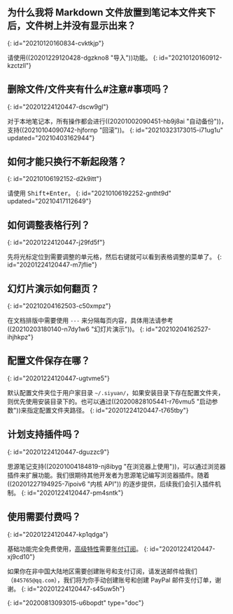 ## 为什么我将 Markdown 文件放置到笔记本文件夹下后，文件树上并没有显示出来？
{: id="20210120160834-cvktkjp"}

请使用((20201229120428-dgzkno8 "导入"))功能。
{: id="20210120160912-kzctzll"}

## 删除文件/文件夹有什么#注意#事项吗？
{: id="20201224120447-dscw9gl"}

对于本地笔记本，所有操作都会进行((20201002090451-hb9j8ai "自动备份"))，支持((20210104090742-hjfornp "回滚"))。
{: id="20210323173015-i71ug1u" updated="20210403162944"}

## 如何才能只换行不新起段落？
{: id="20210106192152-d2k9itt"}

请使用 <kbd>Shift+Enter</kbd>。
{: id="20210106192252-gntht9d" updated="20210417112649"}

## 如何调整表格行列？
{: id="20201224120447-j29fd5f"}

先将光标定位到需要调整的单元格，然后右键就可以看到表格调整的菜单了。
{: id="20201224120447-m7jflie"}

## 幻灯片演示如何翻页？
{: id="20210204162503-c50xmpz"}

在文档排版中需要使用 `---` 来分隔每页内容，具体用法请参考((20210203180140-n7dy1w6 "幻灯片演示"))。
{: id="20210204162527-ihjhkpz"}

## 配置文件保存在哪？
{: id="20201224120447-ugtvme5"}

默认配置文件夹位于用户家目录 `~/.siyuan/`，如果安装目录下存在配置文件夹，则优先使用安装目录下的。也可以通过((20200828105441-r76vmu5 "启动参数"))来指定配置文件夹路径。
{: id="20201224120447-t765tby"}

## 计划支持插件吗？
{: id="20201224120447-dguzzc9"}

思源笔记支持((20201004184819-nj8ibyg "在浏览器上使用"))，可以通过浏览器插件来扩展功能。我们很期待其他开发者为思源笔记编写浏览器插件。随着((20201227194925-7ipoiv6 "内核 API")) 的逐步提供，后续我们会引入插件机制。
{: id="20201224120447-pm4sntk"}

## 使用需要付费吗？
{: id="20201224120447-kp1qdga"}

基础功能完全免费使用，[高级特性](https://b3log.org/siyuan/advanced_features.html)需要[年付订阅](https://b3log.org/siyuan/pricing.html)。
{: id="20201224120447-xj9cd10"}

如果你在非中国大陆地区需要创建账号和支付订阅，请发送邮件给我们（`845765@qq.com`），我们将为你手动创建账号和创建 PayPal 邮件支付订单，谢谢。
{: id="20201224120447-s45uw5h"}


{: id="20200813093015-u6bopdt" type="doc"}
